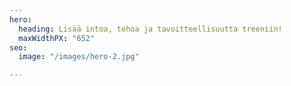```yaml
---
hero:
  heading: Lisää intoa, tehoa ja tavoitteellisuutta treeniin!
  maxWidthPX: "652"
seo:
  image: "/images/hero-2.jpg"

---
```

